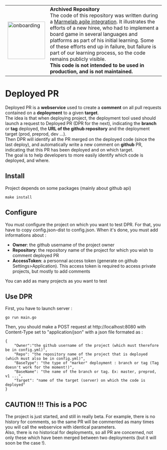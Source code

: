 <table>
        <tr>
            <td><img width="120" src="https://cdnjs.cloudflare.com/ajax/libs/octicons/8.5.0/svg/rocket.svg" alt="onboarding" /></td>
            <td><strong>Archived Repository</strong><br />
            The code of this repository was written during a <a href="https://marmelab.com/blog/2018/09/05/agile-integration.html">Marmelab agile integration</a>. It illustrates the efforts of a new hiree, who had to implement a board game in several languages and platforms as part of his initial learning. Some of these efforts end up in failure, but failure is part of our learning process, so the code remains publicly visible.<br />
	    <strong>This code is not intended to be used in production, and is not maintained.</strong>
	    </td>
        </tr>
</table>

# Deployed PR

Deployed PR is a **webservice** used to create a **comment** on all pull requests contained on a **deployment** to a given **target**.    
The idea is that when deploying project, the deployment tool used should launch a request to Deployed PR (DPR for the next), indicating the **branch** or **tag** deployed, the **URL of the github repository** and the deployment target (prod, preprod, dev …).    
Then DPR will identify all the PR merged on the deployed code (since the last deploy), and automatically write a new comment on **github** PR, indicating that this PR has been deployed and on which target.    
The goal is to help developers to more easily identify which code is deployed, and where.    

## Install

Project depends on some packages (mainly about github api)

    make install

## Configure

You must configure the project on which you want to test DPR. For that, you have to copy config.json-dist to config.json. When it's done, you must add informations about :

* **Owner**: the github username of the project owner
* **Repository**:   the repository name of the project for which you wish to comment deployed PR 
* **AccessToken**:  a personnal access token (generate on github Settings>Application). This access token is required to access private projects, but mostly to add comments

You can add as many projects as you want to test

## Use DPR

First, you have to launch server :

    go run main.go

Then, you should make a POST request at http://localhost:8080 with Content-Type set to "application/json" with a json file formated as :

    {
        "Owner":"the github username of the project (which must therefore be in config.yml)", 
        "Repo": "the repository name of the project that is deployed (which must also be in config.yml)", 
        "BaseType": "the type of "marker" deployment : branch or tag (Tag doesn't work for the moment!)", 
        "BaseName": "the name of the branch or tag. Ex: master, preprod, v1 ...", 
        "Target": "name of the target (server) on which the code is deployed"
    }

## CAUTION !!! This is a POC
The project is just started, and still in really beta. For example, there is no history for comments, so the same PR will be commented as many times you will call the webservice with identical parameters.     
Also, there is no historical for deployments, so all PR are concerned, not only these which have been merged between two deployments (but it will soon be the case !).
